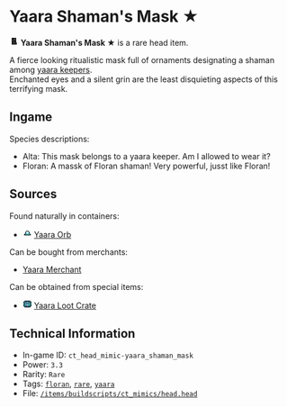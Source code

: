 # Yaara Shaman's Mask ★

<img src="https://raw.githubusercontent.com/Ceterai/Enternia/main/items/armors/alta/tier6/ceterai/legwear/icon.png" alt="Yaara Shaman's Mask ★ icon" loading="lazy" height=16px width="auto" /> **Yaara Shaman's Mask ★** is a rare head item.

A fierce looking ritualistic mask full of ornaments designating a shaman among [yaara keepers](https://ceterai.github.io/MyEnternia/Wiki/Tags/YaaraKeeper).  
Enchanted eyes and a silent grin are the least disquieting aspects of this terrifying mask.

## Ingame

Species descriptions:

- Alta: This mask belongs to a yaara keeper. Am I allowed to wear it?
- Floran: A massk of Floran shaman! Very powerful, jusst like Floran!

## Sources

Found naturally in containers:

- <img src="https://raw.githubusercontent.com/Ceterai/Enternia/main/objects/biome/alterash/yaara/decorative/orb/icon.png" alt="Yaara Orb icon" loading="lazy" height=16px width="auto" /> [Yaara Orb](https://ceterai.github.io/MyEnternia/Wiki/YaaraOrb)

Can be bought from merchants:

- [Yaara Merchant](https://ceterai.github.io/MyEnternia/Wiki/YaaraMerchant)

Can be obtained from special items:

- <img src="https://raw.githubusercontent.com/Ceterai/Enternia/main/items/active/alta/loot/biome/ct_yaara_loot.png" alt="Yaara Loot Crate icon" loading="lazy" height=16px width="auto" /> [Yaara Loot Crate](https://ceterai.github.io/MyEnternia/Wiki/YaaraLootCrate)

## Technical Information

- In-game ID: `ct_head_mimic-yaara_shaman_mask`
- Power: `3.3`
- Rarity: `Rare`
- Tags: [`floran`](https://ceterai.github.io/MyEnternia/Wiki/Tags/Floran), [`rare`](https://ceterai.github.io/MyEnternia/Wiki/Tags/Rare), [`yaara`](https://ceterai.github.io/MyEnternia/Wiki/Tags/Yaara)
- File: [`/items/buildscripts/ct_mimics/head.head`](https://github.com/Ceterai/Enternia/blob/main/items/buildscripts/ct_mimics/head.head)
